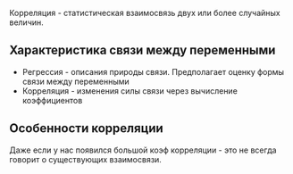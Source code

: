 Корреляция - статистическая взаимосвязь двух или более случайных величин.

## Характеристика связи между переменными
- Регрессия - описания природы связи. Предполагает оценку формы связи между переменными
- Корреляция - изменения силы связи через вычисление коэффициентов
## Особенности корреляции
Даже если у нас появился большой коэф корреляции - это не всегда говорит о существующих взаимосвязи.  